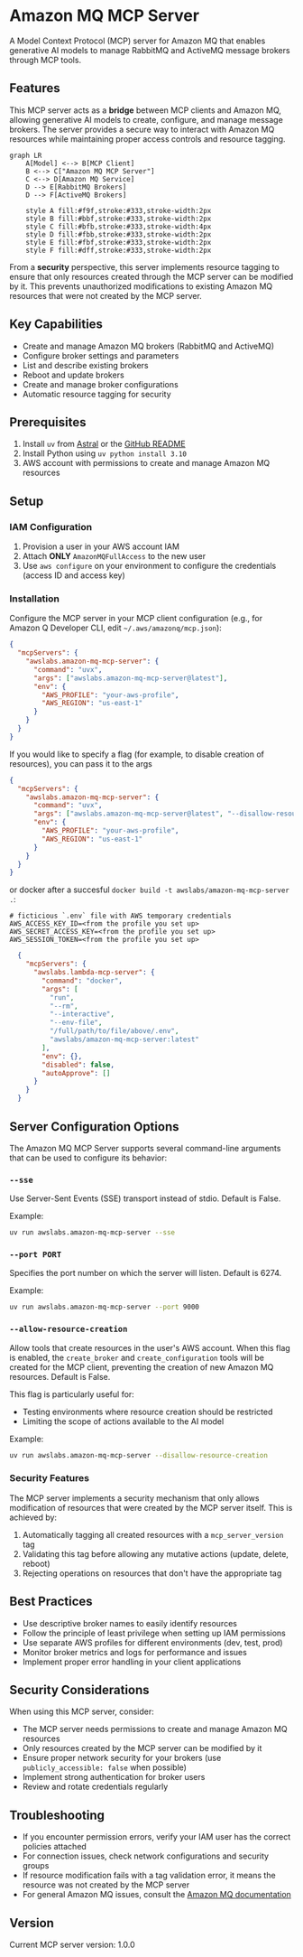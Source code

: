 # Amazon MQ MCP Server

A Model Context Protocol (MCP) server for Amazon MQ that enables generative AI models to manage RabbitMQ and ActiveMQ message brokers through MCP tools.

## Features

This MCP server acts as a **bridge** between MCP clients and Amazon MQ, allowing generative AI models to create, configure, and manage message brokers. The server provides a secure way to interact with Amazon MQ resources while maintaining proper access controls and resource tagging.

```mermaid
graph LR
    A[Model] <--> B[MCP Client]
    B <--> C["Amazon MQ MCP Server"]
    C <--> D[Amazon MQ Service]
    D --> E[RabbitMQ Brokers]
    D --> F[ActiveMQ Brokers]

    style A fill:#f9f,stroke:#333,stroke-width:2px
    style B fill:#bbf,stroke:#333,stroke-width:2px
    style C fill:#bfb,stroke:#333,stroke-width:4px
    style D fill:#fbb,stroke:#333,stroke-width:2px
    style E fill:#fbf,stroke:#333,stroke-width:2px
    style F fill:#dff,stroke:#333,stroke-width:2px
```

From a **security** perspective, this server implements resource tagging to ensure that only resources created through the MCP server can be modified by it. This prevents unauthorized modifications to existing Amazon MQ resources that were not created by the MCP server.

## Key Capabilities

- Create and manage Amazon MQ brokers (RabbitMQ and ActiveMQ)
- Configure broker settings and parameters
- List and describe existing brokers
- Reboot and update brokers
- Create and manage broker configurations
- Automatic resource tagging for security

## Prerequisites

1. Install `uv` from [Astral](https://docs.astral.sh/uv/getting-started/installation/) or the [GitHub README](https://github.com/astral-sh/uv#installation)
2. Install Python using `uv python install 3.10`
3. AWS account with permissions to create and manage Amazon MQ resources

## Setup

### IAM Configuration

1. Provision a user in your AWS account IAM
2. Attach **ONLY** `AmazonMQFullAccess` to the new user
3. Use `aws configure` on your environment to configure the credentials (access ID and access key)

### Installation

Configure the MCP server in your MCP client configuration (e.g., for Amazon Q Developer CLI, edit `~/.aws/amazonq/mcp.json`):

```json
{
  "mcpServers": {
    "awslabs.amazon-mq-mcp-server": {
      "command": "uvx",
      "args": ["awslabs.amazon-mq-mcp-server@latest"],
      "env": {
        "AWS_PROFILE": "your-aws-profile",
        "AWS_REGION": "us-east-1"
      }
    }
  }
}
```

If you would like to specify a flag (for example, to disable creation of resources), you can pass it to the args

```json
{
  "mcpServers": {
    "awslabs.amazon-mq-mcp-server": {
      "command": "uvx",
      "args": ["awslabs.amazon-mq-mcp-server@latest", "--disallow-resource-creation"],
      "env": {
        "AWS_PROFILE": "your-aws-profile",
        "AWS_REGION": "us-east-1"
      }
    }
  }
}
```


or docker after a succesful `docker build -t awslabs/amazon-mq-mcp-server .`:

```file
# ficticious `.env` file with AWS temporary credentials
AWS_ACCESS_KEY_ID=<from the profile you set up>
AWS_SECRET_ACCESS_KEY=<from the profile you set up>
AWS_SESSION_TOKEN=<from the profile you set up>
```

```json
  {
    "mcpServers": {
      "awslabs.lambda-mcp-server": {
        "command": "docker",
        "args": [
          "run",
          "--rm",
          "--interactive",
          "--env-file",
          "/full/path/to/file/above/.env",
          "awslabs/amazon-mq-mcp-server:latest"
        ],
        "env": {},
        "disabled": false,
        "autoApprove": []
      }
    }
  }
```
## Server Configuration Options

The Amazon MQ MCP Server supports several command-line arguments that can be used to configure its behavior:

### `--sse`

Use Server-Sent Events (SSE) transport instead of stdio. Default is False.

Example:
```bash
uv run awslabs.amazon-mq-mcp-server --sse
```

### `--port PORT`

Specifies the port number on which the server will listen. Default is 6274.

Example:
```bash
uv run awslabs.amazon-mq-mcp-server --port 9000
```

### `--allow-resource-creation`

Allow tools that create resources in the user's AWS account. When this flag is enabled, the `create_broker` and `create_configuration` tools will be created for the MCP client, preventing the creation of new Amazon MQ resources. Default is False.

This flag is particularly useful for:
- Testing environments where resource creation should be restricted
- Limiting the scope of actions available to the AI model

Example:
```bash
uv run awslabs.amazon-mq-mcp-server --disallow-resource-creation
```

### Security Features

The MCP server implements a security mechanism that only allows modification of resources that were created by the MCP server itself. This is achieved by:

1. Automatically tagging all created resources with a `mcp_server_version` tag
2. Validating this tag before allowing any mutative actions (update, delete, reboot)
3. Rejecting operations on resources that don't have the appropriate tag

## Best Practices

- Use descriptive broker names to easily identify resources
- Follow the principle of least privilege when setting up IAM permissions
- Use separate AWS profiles for different environments (dev, test, prod)
- Monitor broker metrics and logs for performance and issues
- Implement proper error handling in your client applications

## Security Considerations

When using this MCP server, consider:

- The MCP server needs permissions to create and manage Amazon MQ resources
- Only resources created by the MCP server can be modified by it
- Ensure proper network security for your brokers (use `publicly_accessible: false` when possible)
- Implement strong authentication for broker users
- Review and rotate credentials regularly

## Troubleshooting

- If you encounter permission errors, verify your IAM user has the correct policies attached
- For connection issues, check network configurations and security groups
- If resource modification fails with a tag validation error, it means the resource was not created by the MCP server
- For general Amazon MQ issues, consult the [Amazon MQ documentation](https://docs.aws.amazon.com/amazon-mq/)

## Version

Current MCP server version: 1.0.0
